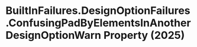 # BuiltInFailures.DesignOptionFailures.ConfusingPadByElementsInAnotherDesignOptionWarn Property (2025)

﻿